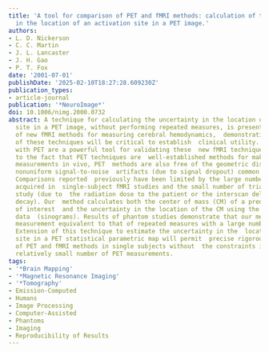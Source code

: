 ```yaml
---
title: 'A tool for comparison of PET and fMRI methods: calculation of the uncertainty
  in the location of an activation site in a PET image.'
authors:
- L. D. Nickerson
- C. C. Martin
- J. L. Lancaster
- J. H. Gao
- P. T. Fox
date: '2001-07-01'
publishDate: '2025-02-10T18:27:28.609230Z'
publication_types:
- article-journal
publication: '*NeuroImage*'
doi: 10.1006/nimg.2000.0732
abstract: A technique for calculating the uncertainty in the location of an activation
  site in a PET image, without performing repeated measures, is presented. With the  development
  of new fMRI methods for measuring cerebral hemodynamics,  demonstration of the efficacy
  of these techniques will be critical to establish  clinical utility. Comparisons
  with PET are a powerful tool for validating these  new fMRI techniques. In addition
  to the fact that PET techniques are  well-established methods for making physiological
  measurements in vivo, PET  methods are also free of the geometric distortions and
  nonuniform signal-to-noise  artifacts (due to signal dropout) common in fMRI techniques.
  Comparisons reported  previously have been limited by the large number of trials
  acquired in  single-subject fMRI studies and the small number of trials in a PET
  study (due to  the radiation dose to the patient or the interscan delays for tracer
  decay). Our  method calculates both the center of mass (CM) of a predefined region
  of interest  and the uncertainty in the location of the CM using the preimage PET
  data  (sinograms). Results of phantom studies demonstrate that our method is an  unbiased
  measurement equivalent to that of repeated measures with a large number  of images.
  Extension of this technique to estimate the uncertainty in the  location of an activation
  site in a PET statistical parametric map will permit  precise rigorous comparisons
  of PET and fMRI methods in single subjects without  the constraints imposed by the
  relatively small number of PET measurements.
tags:
- '*Brain Mapping'
- '*Magnetic Resonance Imaging'
- '*Tomography'
- Emission-Computed
- Humans
- Image Processing
- Computer-Assisted
- Phantoms
- Imaging
- Reproducibility of Results
---
```

